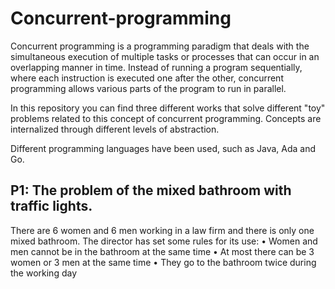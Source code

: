 # Concurrent-programming

Concurrent programming is a programming paradigm that deals with the simultaneous execution of multiple tasks or processes that can occur in an overlapping manner in time. Instead of running a program sequentially, where each instruction is executed one after the other, concurrent programming allows various parts of the program to run in parallel.

In this repository you can find three different works that solve different "toy" problems related to this concept of concurrent programming. Concepts are internalized through different levels of abstraction.


Different programming languages have been used, such as Java, Ada and Go.

## P1: The problem of the mixed bathroom with traffic lights.

There are 6 women and 6 men working in a law firm and there is only one mixed bathroom. The director has set some rules for its use:
• Women and men cannot be in the bathroom at the same time
• At most there can be 3 women or 3 men at the same time
• They go to the bathroom twice during the working day







